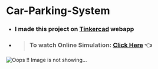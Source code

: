 # Car-Parking-System

* ### I made this project on [Tinkercad](https://www.tinkercad.com/) webapp
* > ### To watch Online Simulation: [Click Here](https://www.tinkercad.com/things/j5Ngp06wfCb) 👈

![Oops !! Image is not showing...](https://github.com/ngandhi369/Car-Parking-System/blob/master/Automatic%20Car%20Parking%20System.png)
